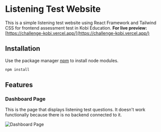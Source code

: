 # Listening Test Website

This is a simple listening test website using React Framework and Tailwind CSS for frontend assessment test in Kobi Education. **For live preview:** [https://challenge-kobi.vercel.app/](https://challenge-kobi.vercel.app/)

## Installation

Use the package manager [npm](https://www.npmjs.com/) to install node modules.

```bash
npm install
```

## Features

### Dashboard Page
This is the page that displays listening test questions. It doesn't work functionally because there is no backend connected to it.

![Dashboard Page](https://github.com/Binar-Group-3/Car-Rental-Admin/assets/85387669/158ef2c0-0ac8-4185-aa43-e8a280250931)